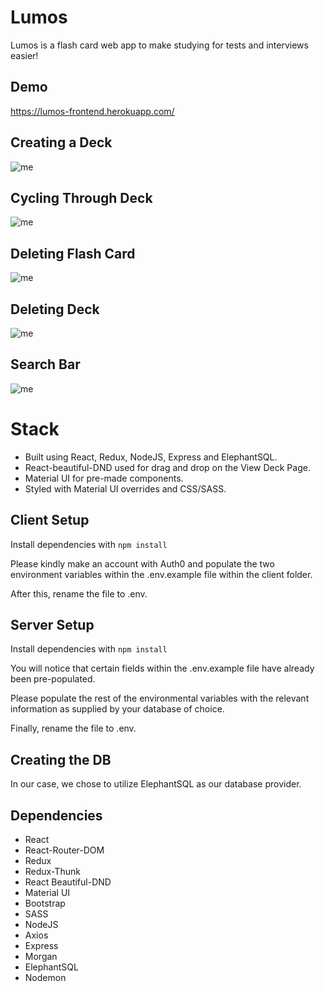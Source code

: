 # Lumos

Lumos is a flash card web app to make studying for tests and interviews easier!

## Demo

https://lumos-frontend.herokuapp.com/

## Creating a Deck

![me](https://github.com/sarisssa/Lumos-LL-Final/blob/main/client/src/assets/create-deck.gif)

## Cycling Through Deck

![me](https://github.com/sarisssa/Lumos-LL-Final/blob/main/client/src/assets/cycle-deck.gif)


## Deleting Flash Card

![me](https://github.com/sarisssa/Lumos-LL-Final/blob/main/client/src/assets/delete-card.gif)

## Deleting Deck

![me](https://github.com/sarisssa/Lumos-LL-Final/blob/main/client/src/assets/delete-deck.gif)

## Search Bar

![me](https://github.com/sarisssa/Lumos-LL-Final/blob/main/client/src/assets/search-deck.gif)

# Stack

- Built using React, Redux, NodeJS, Express and ElephantSQL.
- React-beautiful-DND used for drag and drop on the View Deck Page.
- Material UI for pre-made components.
- Styled with Material UI overrides and CSS/SASS.

## Client Setup

Install dependencies with `npm install`

Please kindly make an account with Auth0 and populate the two environment variables within the .env.example file
within the client folder.

After this, rename the file to .env.

## Server Setup

Install dependencies with `npm install`

You will notice that certain fields within the .env.example file have already been pre-populated.

Please populate the rest of the environmental variables with the relevant information as supplied by your
database of choice.

Finally, rename the file to .env.

## Creating the DB

In our case, we chose to utilize ElephantSQL as our database provider.

## Dependencies

- React
- React-Router-DOM
- Redux
- Redux-Thunk
- React Beautiful-DND
- Material UI
- Bootstrap
- SASS
- NodeJS
- Axios
- Express
- Morgan
- ElephantSQL
- Nodemon
